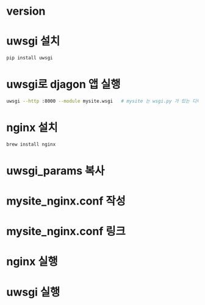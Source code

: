 # version

# uwsgi 설치
```sh
pip install uwsgi
```

# uwsgi로 djagon 앱 실행
```sh
uwsgi --http :8000 --module mysite.wsgi   # mysite 는 wsgi.py 가 있는 디렉토리
```
# nginx 설치
```sh
brew install nginx
```

# uwsgi_params 복사

# mysite_nginx.conf 작성

# mysite_nginx.conf 링크

# nginx 실행

# uwsgi 실행
